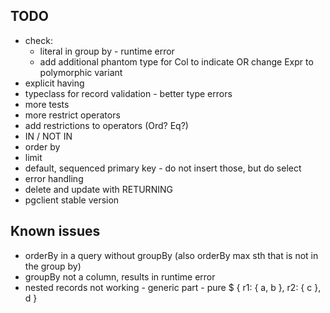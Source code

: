 
## TODO
- check:
  - literal in group by - runtime error
  - add additional phantom type for Col to indicate OR change Expr to polymorphic variant
- explicit having
- typeclass for record validation - better type errors
- more tests
- more restrict operators
- add restrictions to operators (Ord? Eq?)
- IN / NOT IN
- order by
- limit
- default, sequenced primary key - do not insert those, but do select
- error handling
- delete and update with RETURNING
- pgclient stable version

## Known issues
- orderBy in a query without groupBy (also orderBy max sth that is not in the group by)
- groupBy not a column, results in runtime error
- nested records not working - generic part - pure $ { r1: { a, b }, r2: { c }, d }
